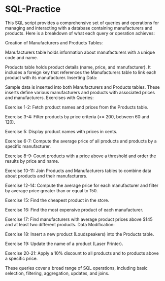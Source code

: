 # SQL-Practice
This SQL script provides a comprehensive set of queries and operations for managing and interacting with a database containing manufacturers and products. Here is a breakdown of what each query or operation achieves:

Creation of Manufacturers and Products Tables:

Manufacturers table holds information about manufacturers with a unique code and name.

Products table holds product details (name, price, and manufacturer). It includes a foreign key that references the Manufacturers table to link each product with its manufacturer.
Inserting Data:

Sample data is inserted into both Manufacturers and Products tables. These inserts define various manufacturers and products with associated prices and manufacturers.
Exercises with Queries:

Exercise 1-2: Fetch product names and prices from the Products table.

Exercise 3-4: Filter products by price criteria (<= 200, between 60 and 120).

Exercise 5: Display product names with prices in cents.

Exercise 6-7: Compute the average price of all products and products by a specific manufacturer.

Exercise 8-9: Count products with a price above a threshold and order the results by price and name.

Exercise 10-11: Join Products and Manufacturers tables to combine data about products and their manufacturers.

Exercise 12-14: Compute the average price for each manufacturer and filter by average price greater than or equal to 150.

Exercise 15: Find the cheapest product in the store.

Exercise 16: Find the most expensive product of each manufacturer.

Exercise 17: Find manufacturers with average product prices above $145 and at least two different products.
Data Modification:

Exercise 18: Insert a new product (Loudspeakers) into the Products table.

Exercise 19: Update the name of a product (Laser Printer).

Exercise 20-21: Apply a 10% discount to all products and to products above a specific price.

These queries cover a broad range of SQL operations, including basic selection, filtering, aggregation, updates, and joins.
